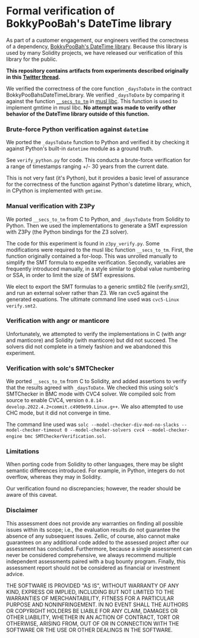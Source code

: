 # Formal verification of BokkyPooBah's DateTime library

As part of a customer engagement, our engineers verified the correctness of a dependency, [BokkyPooBah's DateTime library](https://github.com/bokkypoobah/BokkyPooBahsDateTimeLibrary). Because this library is used by many Solidity projects, we have released our verification of this library for the public.

**This repository contains artifacts from experiments described originally in this [Twitter thread](https://twitter.com/Zellic_io/status/1510341868021854209).**

We verified the correctness of the core function `_daysToDate` in the contract BokkyPooBahsDateTimeLibrary. We verified `_daysToDate` by comparing it against the function [`__secs_to_tm`](https://github.com/rofl0r/musl/blob/master/src/time/__secs_to_tm.c) in [musl libc](https://musl.libc.org/). This function is used to implement gmtime in musl libc. **No attempt was made to verify other behavior of the DateTime library outside of this function.**

### Brute-force Python verification against `datetime`

We ported the `_daysToDate` function to Python and verified it by checking it against Python's built-in `datetime` module as a ground truth.

See `verify_python.py` for code. This conducts a brute-force verification for a range of timestamps ranging +/- 30 years from the current date.

This is not very fast (it's Python), but it provides a basic level of assurance for the correctness of the function against Python's datetime library, which, in CPython is implemented with `gmtime`.

### Manual verification with Z3Py

We ported `__secs_to_tm` from C to Python, and `_daysToDate` from Solidity to Python. Then we used the implementations to generate a SMT expression with Z3Py (the Python bindings for the Z3 solver).

The code for this experiment is found in `z3py_verify.py`. Some modifications were required to the musl libc function `__secs_to_tm`. First, the function originally contained a for-loop. This was unrolled manually to simplify the SMT formula to expedite verification. Secondly, variables are frequently introduced manually, in a style similar to global value numbering or SSA, in order to limit the size of SMT expressions.

We elect to export the SMT formulas to a generic smtlib2 file (verify.smt2), and run an external solver rather than Z3. We ran cvc5 against the generated equations. The ultimate command line used was `cvc5-Linux verify.smt2`.

### Verification with angr or manticore

Unfortunately, we attempted to verify the implementations in C (with angr and manticore) and Solidity (with manticore) but did not succeed. The solvers did not complete in a timely fashion and we abandoned this experiment.

### Verification with solc's SMTChecker

We ported `__secs_to_tm` from C to Solidity, and added assertions to verify that the results agreed with `_daysToDate`. We checked this using solc's SMTChecker in BMC mode with CVC4 solver. We compiled solc from source to enable CVC4, version `0.8.14-develop.2022.4.2+commit.c4909e99.Linux.g++`. We also attempted to use CHC mode, but it did not converge in time.

The command line used was `solc --model-checker-div-mod-no-slacks --model-checker-timeout 0 --model-checker-solvers cvc4 --model-checker-engine bmc SMTCheckerVerification.sol`.

### Limitations

When porting code from Solidity to other languages, there may be slight semantic differences introduced. For example, in Python, integers do not overflow, whereas they may in Solidity.

Our verification found no discrepancies; however, the reader should be aware of this caveat.

### Disclaimer

This assessment does not provide any warranties on finding all possible issues within its scope; i.e., the evaluation results do not guarantee the absence of any subsequent issues. Zellic, of course, also cannot make guarantees on any additional code added to the assessed project after our assessment has concluded. Furthermore, because a single assessment can never be considered comprehensive, we always recommend multiple independent assessments paired with a bug bounty program. Finally, this assessment report should not be considered as financial or investment advice.

THE SOFTWARE IS PROVIDED "AS IS", WITHOUT WARRANTY OF ANY KIND, EXPRESS OR IMPLIED, INCLUDING BUT NOT LIMITED TO THE WARRANTIES OF MERCHANTABILITY, FITNESS FOR A PARTICULAR PURPOSE AND NONINFRINGEMENT. IN NO EVENT SHALL THE AUTHORS OR COPYRIGHT HOLDERS BE LIABLE FOR ANY CLAIM, DAMAGES OR OTHER LIABILITY, WHETHER IN AN ACTION OF CONTRACT, TORT OR OTHERWISE, ARISING FROM, OUT OF OR IN CONNECTION WITH THE SOFTWARE OR THE USE OR OTHER DEALINGS IN THE SOFTWARE.
